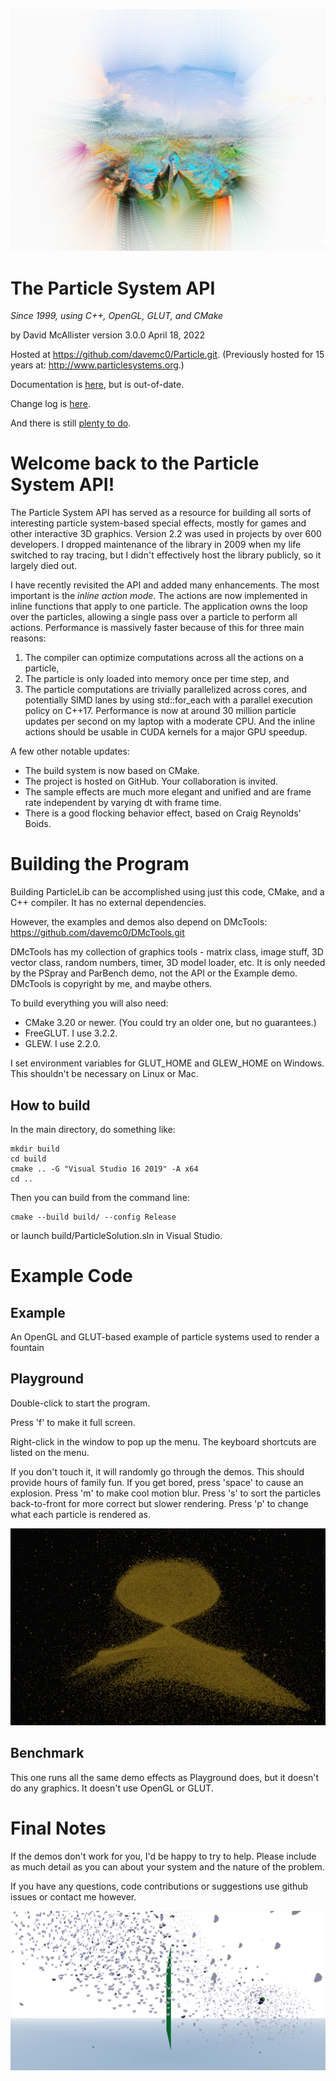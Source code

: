 ![Awesome particle simulation](DemoShared/Screenshot_5.jpg)

# The Particle System API

*Since 1999, using C++, OpenGL, GLUT, and CMake*

by David McAllister
version 3.0.0
April 18, 2022

Hosted at https://github.com/davemc0/Particle.git.
(Previously hosted for 15 years at: http://www.particlesystems.org.)

Documentation is [here](./ParticleHelp.html), but is out-of-date.

Change log is [here](./ChangeLog.html).

And there is still [plenty to do](./ToDo.html).

Welcome back to the Particle System API!
==================================

The Particle System API has served as a resource for building all sorts of interesting particle system-based special effects, mostly for games and other interactive 3D graphics.
Version 2.2 was used in projects by over 600 developers. I dropped maintenance of the library in 2009 when my life switched to ray tracing, but I didn't effectively host the library publicly, so it largely died out.

I have recently revisited the API and added many enhancements. The most important is the _inline action mode_. The actions are now implemented in inline functions that apply to one particle. The application owns the loop over the particles, allowing a single pass over a particle to perform all actions. Performance is massively faster because of this for three main reasons:
1) The compiler can optimize computations across all the actions on a particle,
2) The particle is only loaded into memory once per time step, and
3) The particle computations are trivially parallelized across cores, and potentially SIMD lanes by using std::for_each with a parallel execution policy on C++17.
Performance is now at around 30 million particle updates per second on my laptop with a moderate CPU. And the inline actions should be usable in CUDA kernels for a major GPU speedup.

A few other notable updates:
* The build system is now based on CMake.
* The project is hosted on GitHub. Your collaboration is invited.
* The sample effects are much more elegant and unified and are frame rate independent by varying dt with frame time.
* There is a good flocking behavior effect, based on Craig Reynolds' Boids.

Building the Program
====================

Building ParticleLib can be accomplished using just this code, CMake, and a C++ compiler.
It has no external dependencies.

However, the examples and demos also depend on DMcTools: https://github.com/davemc0/DMcTools.git

DMcTools has my collection of graphics tools - matrix class, image stuff,
3D vector class, random numbers, timer, 3D model loader, etc.
It is only needed by the PSpray and ParBench demo, not the API or the Example demo.
DMcTools is copyright by me, and maybe others.

To build everything you will also need:

* CMake 3.20 or newer. (You could try an older one, but no guarantees.)
* FreeGLUT. I use 3.2.2.
* GLEW. I use 2.2.0.

I set environment variables for GLUT_HOME and GLEW_HOME on Windows. This shouldn't be necessary on Linux or Mac.

How to build
------------

In the main directory, do something like:

    mkdir build
    cd build
    cmake .. -G "Visual Studio 16 2019" -A x64
    cd ..

Then you can build from the command line:

    cmake --build build/ --config Release

or launch build/ParticleSolution.sln in Visual Studio.

Example Code
============

Example
-------
An OpenGL and GLUT-based example of particle systems used to render a fountain

Playground
----------
Double-click to start the program.

Press 'f' to make it full screen.

Right-click in the window to pop up the menu.
The keyboard shortcuts are listed on the menu.

If you don't touch it, it will randomly go through the demos. This should provide hours of family fun.
If you get bored, press 'space' to cause an explosion.
Press 'm' to make cool motion blur.
Press 's' to sort the particles back-to-front for more correct but slower rendering.
Press 'p' to change what each particle is rendered as.

![Awesome particle simulation](DemoShared/Screenshot_7.jpg)

Benchmark
---------
This one runs all the same demo effects as Playground does,
but it doesn't do any graphics. It doesn't use OpenGL or GLUT.

Final Notes
===========

If the demos don't work for you, I'd be happy to try to help. Please include as much detail as
you can about your system and the nature of the problem.

If you have any questions, code contributions or suggestions use github issues or contact me however.

![Awesome particle simulation](DemoShared/Screenshot_2.jpg)
